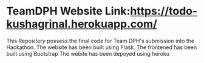 # TeamDPH Website Link:https://todo-kushagrinal.herokuapp.com/
This Repository possess the final code for Team DPH's submission into the Hackathon.
The website has been built using Flask.
The frontened has been built using Bootstrap
The webite has been depoyed using heroku
